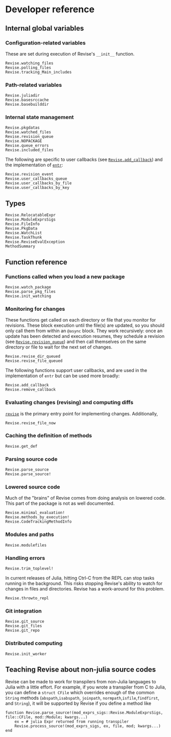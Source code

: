 # Developer reference

## Internal global variables

### Configuration-related variables

These are set during execution of Revise's `__init__` function.

```@docs
Revise.watching_files
Revise.polling_files
Revise.tracking_Main_includes
```

### Path-related variables

```@docs
Revise.juliadir
Revise.basesrccache
Revise.basebuilddir
```

### Internal state management

```@docs
Revise.pkgdatas
Revise.watched_files
Revise.revision_queue
Revise.NOPACKAGE
Revise.queue_errors
Revise.included_files
```

The following are specific to user callbacks (see [`Revise.add_callback`](@ref)) and
the implementation of [`entr`](@ref):

```@docs
Revise.revision_event
Revise.user_callbacks_queue
Revise.user_callbacks_by_file
Revise.user_callbacks_by_key
```

## Types

```@docs
Revise.RelocatableExpr
Revise.ModuleExprsSigs
Revise.FileInfo
Revise.PkgData
Revise.WatchList
Revise.TaskThunk
Revise.ReviseEvalException
MethodSummary
```

## Function reference

### Functions called when you load a new package

```@docs
Revise.watch_package
Revise.parse_pkg_files
Revise.init_watching
```

### Monitoring for changes

These functions get called on each directory or file that you monitor for revisions.
These block execution until the file(s) are updated, so you should only call them from
within an `@async` block.
They work recursively: once an update has been detected and execution resumes,
they schedule a revision (see [`Revise.revision_queue`](@ref)) and
then call themselves on the same directory or file to wait for the next set of changes.

```@docs
Revise.revise_dir_queued
Revise.revise_file_queued
```

The following functions support user callbacks, and are used in the implementation of `entr`
but can be used more broadly:

```@docs
Revise.add_callback
Revise.remove_callback
```

### Evaluating changes (revising) and computing diffs

[`revise`](@ref) is the primary entry point for implementing changes. Additionally,

```@docs
Revise.revise_file_now
```

### Caching the definition of methods

```@docs
Revise.get_def
```

### Parsing source code

```@docs
Revise.parse_source
Revise.parse_source!
```

### Lowered source code

Much of the "brains" of Revise comes from doing analysis on lowered code.
This part of the package is not as well documented.

```@docs
Revise.minimal_evaluation!
Revise.methods_by_execution!
Revise.CodeTrackingMethodInfo
```

### Modules and paths

```@docs
Revise.modulefiles
```

### Handling errors

```@docs
Revise.trim_toplevel!
```

In current releases of Julia, hitting Ctrl-C from the REPL can stop tasks running in the background.
This risks stopping Revise's ability to watch for changes in files and directories.
Revise has a work-around for this problem.

```@docs
Revise.throwto_repl
```

### Git integration

```@docs
Revise.git_source
Revise.git_files
Revise.git_repo
```

### Distributed computing

```@docs
Revise.init_worker
```

## Teaching Revise about non-julia source codes
Revise can be made to work for transpilers from non-Julia languages to Julia with a little effort.
For example, if you wrote a transpiler from C to Julia, you can define a `struct CFile`
which overrides enough of the common `String` methods (`abspath`,`isabspath`, `joinpath`, `normpath`,`isfile`,`findfirst`, and `String`),
it will be supported by Revise if you define a method like
```
function Revise.parse_source!(mod_exprs_sigs::Revise.ModuleExprsSigs, file::CFile, mod::Module; kwargs...)
    ex = # julia Expr returned from running transpiler
    Revise.process_source!(mod_exprs_sigs, ex, file, mod; kwargs...)
end

```
